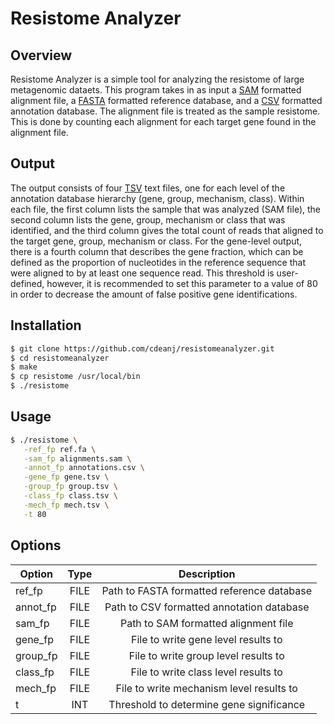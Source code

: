 # Resistome Analyzer

## Overview

Resistome Analyzer is a simple tool for analyzing the resistome of large metagenomic dataets. This program takes in as input a [SAM](http://samtools.github.io/hts-specs/SAMv1.pdf) formatted alignment file, a [FASTA](https://en.wikipedia.org/wiki/FASTA_format) formatted reference database, and a [CSV](https://en.wikipedia.org/wiki/Comma-separated_values) formatted annotation database. The alignment file is treated as the sample resistome. This is done by counting each alignment for each target gene found in the alignment file. 

## Output

The output consists of four [TSV](https://en.wikipedia.org/wiki/Tab-separated_values) text files, one for each level of the annotation database hierarchy (gene, group, mechanism, class). Within each file, the first column lists the sample that was analyzed (SAM file), the second column lists the gene, group, mechanism or class that was identified, and the third column gives the total count of reads that aligned to the target gene, group, mechanism or class. For the gene-level output, there is a fourth column that describes the gene fraction, which can be defined as the proportion of nucleotides in the reference sequence that were aligned to by at least one sequence read. This threshold is user-defined, however, it is recommended to set this parameter to a value of 80 in order to decrease the amount of false positive gene identifications.
 
## Installation
```bash
$ git clone https://github.com/cdeanj/resistomeanalyzer.git
$ cd resistomeanalyzer
$ make
$ cp resistome /usr/local/bin
$ ./resistome
```

## Usage
```bash
$ ./resistome \
   -ref_fp ref.fa \
   -sam_fp alignments.sam \
   -annot_fp annotations.csv \
   -gene_fp gene.tsv \
   -group_fp group.tsv \
   -class_fp class.tsv \
   -mech_fp mech.tsv \
   -t 80
```

## Options

| Option        | Type | Description   |
| ------------- |:----:|:-------------:|
| ref_fp        | FILE | Path to FASTA formatted reference database |
| annot_fp      | FILE | Path to CSV formatted annotation database  |
| sam_fp        | FILE | Path to SAM formatted alignment file       |
| gene_fp       | FILE | File to write gene level results to        |
| group_fp      | FILE | File to write group level results to       |
| class_fp      | FILE | File to write class level results to       |
| mech_fp       | FILE | File to write mechanism level results to   |
| t             | INT |Threshold to determine gene significance     |
